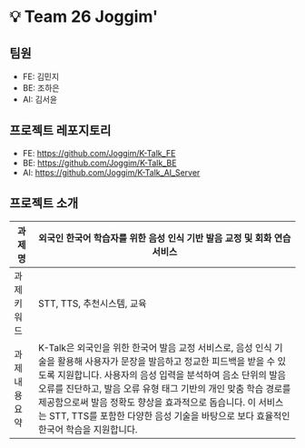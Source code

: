 # 💡 Team 26 Joggim'
## 팀원
- FE: 김민지
- BE: 조하은
- AI: 김서윤

## 프로젝트 레포지토리
- FE: https://github.com/Joggim/K-Talk_FE
- BE: https://github.com/Joggim/K-Talk_BE
- AI: https://github.com/Joggim/K-Talk_AI_Server

## 프로젝트 소개
| 과제명 |  외국인 한국어 학습자를 위한 음성 인식 기반 발음 교정 및 회화 연습 서비스 |
|---  |---  |
| 과제 키워드 | STT, TTS, 추천시스템, 교육 |
| 과제 내용 요약 | K-Talk은 외국인을 위한 한국어 발음 교정 서비스로, 음성 인식 기술을 활용해 사용자가 문장을 발음하고 정교한 피드백을 받을 수 있도록 지원합니다. 사용자의 음성 입력을 분석하여 음소 단위의 발음 오류를 진단하고, 발음 오류 유형 태그 기반의 개인 맞춤 학습 경로를 제공함으로써 발음 정확도 향상을 효과적으로 돕습니다. 이 서비스는 STT, TTS를 포함한 다양한 음성 기술을 바탕으로 보다 효율적인 한국어 학습을 지원합니다. |
